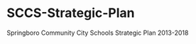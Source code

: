 SCCS-Strategic-Plan
===================

Springboro Community City Schools Strategic Plan 2013-2018
